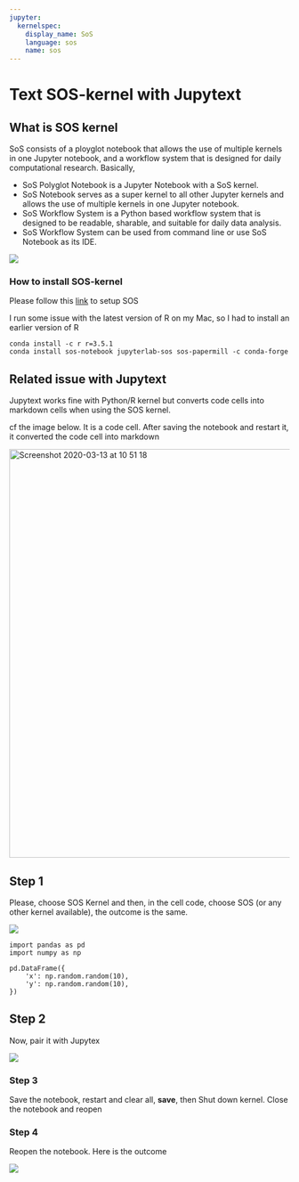 ```yaml
---
jupyter:
  kernelspec:
    display_name: SoS
    language: sos
    name: sos
---
```


<!-- #region Collapsed="false" kernel="SoS" -->
# Text SOS-kernel with Jupytext

## What is SOS kernel

SoS consists of a ployglot notebook that allows the use of multiple kernels in one Jupyter notebook, and a workflow system that is designed for daily computational research. Basically,

- SoS Polyglot Notebook is a Jupyter Notebook with a SoS kernel.
- SoS Notebook serves as a super kernel to all other Jupyter kernels and allows the use of multiple kernels in one Jupyter notebook.
- SoS Workflow System is a Python based workflow system that is designed to be readable, sharable, and suitable for daily data analysis.
- SoS Workflow System can be used from command line or use SoS Notebook as its IDE.

![](https://vatlab.github.io/sos-docs/doc/media/SoS_Notebook_and_Workflow.png)

### How to install SOS-kernel

Please follow this [link](https://vatlab.github.io/sos-docs/running.html#Conda-installation) to setup SOS

I run some issue with the latest version of R on my Mac, so I had to install an earlier version of R

```
conda install -c r r=3.5.1
conda install sos-notebook jupyterlab-sos sos-papermill -c conda-forge
```

## Related issue with Jupytext

Jupytext works fine with Python/R kernel but converts code cells into markdown cells when using the SOS kernel.

cf the image below. It is a code cell. After saving the notebook and restart it, it converted the code cell into markdown

<img width="734" alt="Screenshot 2020-03-13 at 10 51 18" src="https://user-images.githubusercontent.com/33351426/76610049-9e704600-6518-11ea-861e-b4f691d1a478.png">
<!-- #endregion -->

<!-- #region Collapsed="false" kernel="SoS" -->
## Step 1

Please, choose SOS Kernel and then, in the cell code, choose SOS (or any other kernel available), the outcome is the same.

![](https://drive.google.com/uc?export=view&id=1OtyxfwoRyVK23XHnmd9JR-crBgHBL5mt)
<!-- #endregion -->

```sos Collapsed="false" kernel="SoS"
import pandas as pd 
import numpy as np

pd.DataFrame({
    'x': np.random.random(10),
    'y': np.random.random(10),
})
```

<!-- #region Collapsed="false" kernel="python3" -->
## Step 2

Now, pair it with Jupytex

![](https://drive.google.com/uc?export=view&id=1Wtx-YPAXY8HWHqzCcy4iIgHpzt_9emEn)
<!-- #endregion -->

<!-- #region Collapsed="false" kernel="python3" -->
### Step 3

Save the notebook, restart and clear all, **save**, then Shut down kernel. Close the notebook and reopen
<!-- #endregion -->

<!-- #region Collapsed="false" kernel="python3" -->
### Step 4

Reopen the notebook. Here is the outcome

![](https://drive.google.com/uc?export=view&id=12C70unbSPv0gHCZaCICEUy7kO7wM93JH)


<!-- #endregion -->
